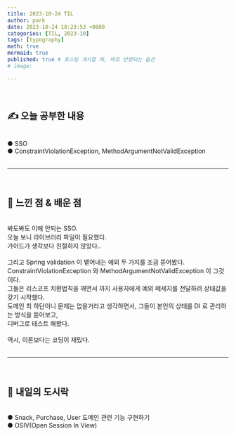 ```yaml
---
title: 2023-10-24 TIL
author: park
date: 2023-10-24 18:23:53 +0800
categories: [TIL, 2023-10]
tags: [typography]
math: true
mermaid: true
published: true # 포스팅 개시할 때, 바로 반영되는 옵션
# image: 

---
```


<br>

## ✍ 오늘 공부한 내용

<br>
● SSO<br>
● ConstraintViolationException, MethodArgumentNotValidException<br>
<br>

---

<br>

## 🧠 느낀 점 & 배운 점 

<br>
봐도봐도 이해 안되는 SSO.<br>
오늘 보니 라이브러리 파일이 필요했다.<br>
가이드가 생각보다 친절하지 않았다..<br>
<br>
그리고 Spring validation 이 뱉어내는 예외 두 가지를 조금 뜯어봤다.<br>
ConstraintViolationException 와 MethodArgumentNotValidException 이 그것이다.<br>
그들은 리스코프 치환법칙을 깨면서 까지 사용자에게 예외 메세지를 전달하려 상태값을 갖기 시작했다.<br>
도메인 최 하단이니 문제는 없을거라고 생각하면서, 그들이 본인의 상태를 DI 로 관리하는 방식을 뜯어보고,<br>
디버그로 테스트 해봤다.<br>
<br>
역시, 이론보다는 코딩이 재밌다.<br>

<br>

---

<br>

## 🍱 내일의 도시락

<br>
● Snack, Purchase, User 도메인 관련 기능 구현하기<br>
● OSIV(Open Session In View)<br>
<br>
<br>